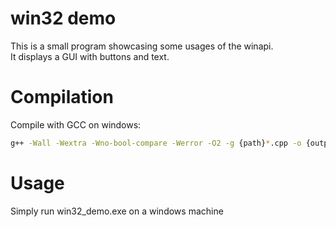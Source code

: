 # win32 demo

This is a small program showcasing some usages of the winapi.  
It displays a GUI with buttons and text.

# Compilation

Compile with GCC on windows:

```bash
g++ -Wall -Wextra -Wno-bool-compare -Werror -O2 -g {path}*.cpp -o {outputpath}/win32_demo.exe -lgdi32 -static -static-libgcc -static-libstdc++
```

# Usage

Simply run win32_demo.exe on a windows machine